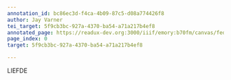 ```yaml
---
annotation_id: bc86ec3d-f4ca-4b09-87c5-d08a774426f8
author: Jay Varner
tei_target: 5f9cb3bc-927a-4370-ba54-a71a217b4ef8
annotated_page: https://readux-dev.org:3000/iiif/emory:b70fm/canvas/fedora:emory:gz698
page_index: 0
target: 5f9cb3bc-927a-4370-ba54-a71a217b4ef8

---
```

<p>LIEFDE</p>